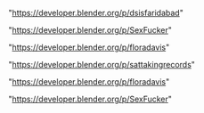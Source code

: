 "https://developer.blender.org/p/dsisfaridabad"

"https://developer.blender.org/p/SexFucker"

"https://developer.blender.org/p/floradavis"

 
"https://developer.blender.org/p/sattakingrecords"


"https://developer.blender.org/p/floradavis"


"https://developer.blender.org/p/SexFucker"


 
